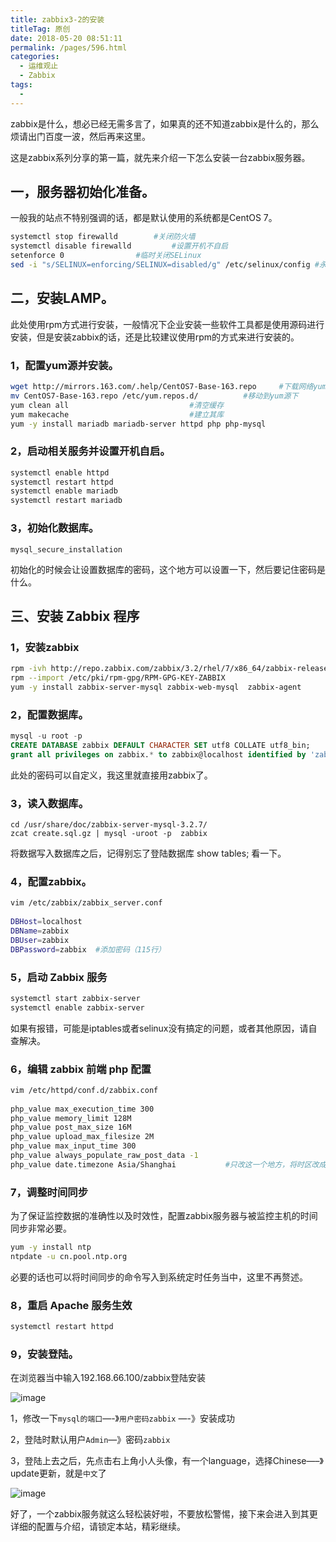 ```yaml
---
title: zabbix3-2的安装
titleTag: 原创
date: 2018-05-20 08:51:11
permalink: /pages/596.html
categories:
  - 运维观止
  - Zabbix
tags:
  - 
---
```


zabbix是什么，想必已经无需多言了，如果真的还不知道zabbix是什么的，那么烦请出门百度一波，然后再来这里。

这是zabbix系列分享的第一篇，就先来介绍一下怎么安装一台zabbix服务器。

## 一，服务器初始化准备。

一般我的站点不特别强调的话，都是默认使用的系统都是CentOS 7。

```sh
systemctl stop firewalld		#关闭防火墙
systemctl disable firewalld	        #设置开机不自启
setenforce 0				#临时关闭SELinux
sed -i "s/SELINUX=enforcing/SELINUX=disabled/g" /etc/selinux/config	#永久关闭SELinux
```

## 二，安装LAMP。

此处使用rpm方式进行安装，一般情况下企业安装一些软件工具都是使用源码进行安装，但是安装zabbix的话，还是比较建议使用rpm的方式来进行安装的。

### 1，配置yum源并安装。

```sh
wget http://mirrors.163.com/.help/CentOS7-Base-163.repo		#下载网络yum源
mv CentOS7-Base-163.repo /etc/yum.repos.d/			#移动到yum源下
yum clean all							#清空缓存
yum makecache							#建立其库
yum -y install mariadb mariadb-server httpd php php-mysql 
```

### 2，启动相关服务并设置开机自启。

```sh
systemctl enable httpd
systemctl restart httpd
systemctl enable mariadb
systemctl restart mariadb
```

### 3，初始化数据库。

```
mysql_secure_installation
```

初始化的时候会让设置数据库的密码，这个地方可以设置一下，然后要记住密码是什么。

## 三、安装 Zabbix 程序

### 1，安装zabbix

```sh
rpm -ivh http://repo.zabbix.com/zabbix/3.2/rhel/7/x86_64/zabbix-release-3.2-1.el7.noarch.rpm       
rpm --import /etc/pki/rpm-gpg/RPM-GPG-KEY-ZABBIX  
yum -y install zabbix-server-mysql zabbix-web-mysql  zabbix-agent  
```

### 2，配置数据库。

```sql
mysql -u root -p
CREATE DATABASE zabbix DEFAULT CHARACTER SET utf8 COLLATE utf8_bin;
grant all privileges on zabbix.* to zabbix@localhost identified by 'zabbix'; 
```

此处的密码可以自定义，我这里就直接用zabbix了。

### 3，读入数据库。

```
cd /usr/share/doc/zabbix-server-mysql-3.2.7/
zcat create.sql.gz | mysql -uroot -p  zabbix
```

将数据写入数据库之后，记得别忘了登陆数据库 show tables; 看一下。

### 4，配置zabbix。

```sh
vim /etc/zabbix/zabbix_server.conf
		
DBHost=localhost
DBName=zabbix
DBUser=zabbix
DBPassword=zabbix  #添加密码（115行）
```

### 5，启动 Zabbix 服务

```sh
systemctl start zabbix-server
systemctl enable zabbix-server
```

如果有报错，可能是iptables或者selinux没有搞定的问题，或者其他原因，请自查解决。

### 6，编辑 zabbix 前端 php 配置

```sh
vim /etc/httpd/conf.d/zabbix.conf
			
php_value max_execution_time 300
php_value memory_limit 128M
php_value post_max_size 16M
php_value upload_max_filesize 2M
php_value max_input_time 300
php_value always_populate_raw_post_data -1
php_value date.timezone Asia/Shanghai           #只改这一个地方，将时区改成上海
```

### 7，调整时间同步

为了保证监控数据的准确性以及时效性，配置zabbix服务器与被监控主机的时间同步非常必要。

```sh
yum -y install ntp 
ntpdate -u cn.pool.ntp.org
```

必要的话也可以将时间同步的命令写入到系统定时任务当中，这里不再赘述。

### 8，重启 Apache 服务生效

```sh
systemctl restart httpd
```

### 9，安装登陆。

在浏览器当中输入192.168.66.100/zabbix登陆安装

![image](http://t.eryajf.net/imgs/2021/09/e642a0ce06f759fd.jpg)

1，修改一下`mysql的端口`—-》`用户密码zabbix` —-》安装成功

2，登陆时默认用户`Admin`—》密码`zabbix`

3，登陆上去之后，先点击右上角小人头像，有一个language，选择Chinese—–》update更新，就是`中文`了

![image](http://t.eryajf.net/imgs/2021/09/7deecacbfd54ff6e.jpg)

好了，一个zabbix服务就这么轻松装好啦，不要放松警惕，接下来会进入到其更详细的配置与介绍，请锁定本站，精彩继续。
